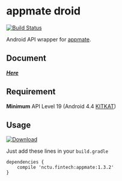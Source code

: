 # appmate droid

[![Build Status](https://travis-ci.org/APCLab/appmate_droid.svg?branch=master)](https://travis-ci.org/APCLab/appmate_droid)

Android API wrapper for [appmate].

## Document

***[Here]***

## Requirement

**Minimum** API Level 19 (Android 4.4 [KITKAT])

## Usage

[![Download](https://api.bintray.com/packages/apclab/appmate/appmate/images/download.svg) ](https://bintray.com/apclab/appmate/appmate/_latestVersion)

Just add these lines in your `build.gradle`

```
dependencies {
    compile 'nctu.fintech:appmate:1.3.2'
}
```

[appmate]: /APCLab/appmate
[KITKAT]: https://developer.android.com/about/versions/android-4.4.html
[Here]: https://apclab.github.io/appmate_droid/doc/index.html
